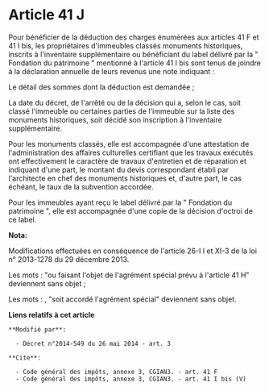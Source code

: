 # Article 41 J

Pour bénéficier de la déduction des charges énumérées aux articles 41 F et 41 I bis, les propriétaires d'immeubles classés
monuments historiques, inscrits à l'inventaire supplémentaire ou bénéficiant du label délivré par la " Fondation du
patrimoine " mentionné à l'article 41 I bis sont tenus de joindre à la déclaration annuelle de leurs revenus une note
indiquant : 

Le détail des sommes dont la déduction est demandée ; 

La date du décret, de l'arrêté ou de la décision qui a, selon le cas, soit classé l'immeuble ou certaines parties de
l'immeuble sur la liste des monuments historiques, soit décidé son inscription à l'inventaire supplémentaire.

Pour les monuments classés, elle est accompagnée d'une attestation de l'administration des affaires culturelles certifiant
que les travaux exécutés ont effectivement le caractère de travaux d'entretien et de réparation et indiquant d'une part, le
montant du devis correspondant établi par l'architecte en chef des monuments historiques et, d'autre part, le cas échéant, le
taux de la subvention accordée. 

Pour les immeubles ayant reçu le label délivré par la " Fondation du patrimoine ", elle est accompagnée d'une copie de la
décision d'octroi de ce label.

**Nota:**

Modifications effectuées en conséquence de l'article 26-I l et XI-3 de la loi n° 2013-1278 du 29 décembre 2013.

Les mots : "ou faisant l'objet de l'agrément spécial prévu à l'article 41 H" deviennent sans objet ;

Les mots : , "soit accordé l'agrément spécial" deviennent sans objet.

**Liens relatifs à cet article**

	**Modifié par**:

	  - Décret n°2014-549 du 26 mai 2014 - art. 3

	**Cite**:

	  - Code général des impôts, annexe 3, CGIAN3. - art. 41 F
	  - Code général des impôts, annexe 3, CGIAN3. - art. 41 I bis (V)
